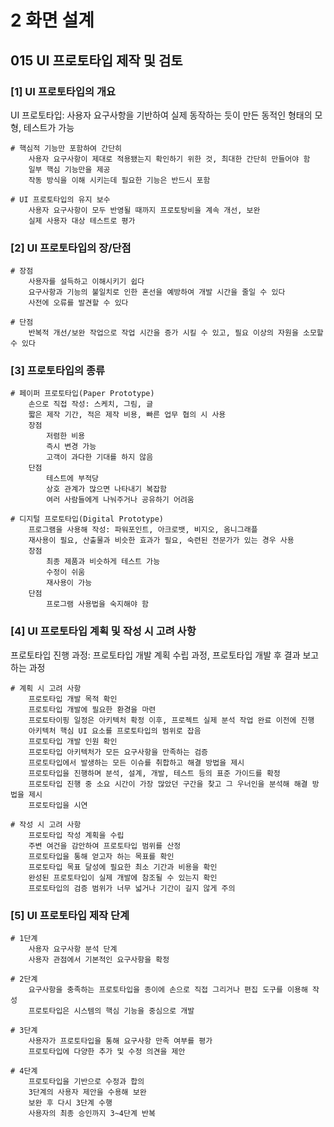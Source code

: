 # 2 화면 설계

## 015 UI 프로토타입 제작 및 검토

### [1] UI 프로토타입의 개요

UI 프로토타입: 사용자 요구사항을 기반하여 실제 동작하는 듯이 만든 동적인 형태의 모형, 테스트가 가능

```
# 핵심적 기능만 포함하여 간단히
	사용자 요구사항이 제대로 적용됐는지 확인하기 위한 것, 최대한 간단히 만들어야 함
	일부 핵심 기능만을 제공
	작동 방식을 이해 시키는데 필요한 기능은 반드시 포함

# UI 프로토타입의 유지 보수
	사용자 요구사항이 모두 반영될 때까지 프로토탕비을 계속 개선, 보완
	실제 사용자 대상 테스트로 평가
```

### [2] UI 프로토타입의 장/단점

```
# 장점
	사용자를 설득하고 이해시키기 쉽다
	요구사항과 기능의 불일치로 인한 혼선을 예방하여 개발 시간을 줄일 수 있다
	사전에 오류를 발견할 수 있다

# 단점
	반복적 개선/보완 작업으로 작업 시간을 증가 시킬 수 있고, 필요 이상의 자원을 소모할 수 있다
```

### [3] 프로토타입의 종류

```
# 페이퍼 프로토타입(Paper Prototype)
	손으로 직접 작성: 스케치, 그림, 글
	짧은 제작 기간, 적은 제작 비용, 빠른 업무 협의 시 사용
	장점
		저렴한 비용
		즉시 변경 가능
		고객이 과다한 기대를 하지 않음
	단점
		테스트에 부적당
		상호 관계가 많으면 나타내기 복잡함
		여러 사람들에게 나눠주거나 공유하기 어려움

# 디지털 프로토타입(Digital Prototype)
	프로그램을 사용해 작성: 파워포인트, 아크로뱃, 비지오, 옴니그래플
	재사용이 필요, 산출물과 비슷한 효과가 필요, 숙련된 전문가가 있는 경우 사용
	장점
		최종 제품과 비슷하게 테스트 가능
		수정이 쉬움
		재사용이 가능
	단점
		프로그램 사용법을 숙지해야 함
```

### [4] UI 프로토타입 계획 및 작성 시 고려 사항

프로토타입 진행 과정: 프로토타입 개발 계획 수립 과정, 프로토타입 개발 후 결과 보고하는 과정

```
# 계획 시 고려 사항
	프로토타입 개발 목적 확인
	프로토타입 개발에 필요한 환경을 마련
	프로토타이핑 일정은 아키텍처 확정 이후, 프로젝트 실제 분석 작업 완료 이전에 진행
	아키텍처 핵심 UI 요소를 프로토타입의 범위로 잡음
	프로토타입 개발 인원 확인
	프로토타입 아키텍처가 모든 요구사항을 만족하는 검증
	프로토타입에서 발생하는 모든 이슈를 취합하고 해결 방법을 제시
	프로토타입을 진행하며 분석, 설계, 개발, 테스트 등의 표준 가이드를 확정
	프로토타입 진행 중 소요 시간이 가장 많았던 구간을 찾고 그 우너인을 분석해 해결 방법을 제시
	프로토타입을 시연

# 작성 시 고려 사항
	프로토타입 작성 계획을 수립
	주변 여건을 감안하여 프로토타입 범위를 산정
	프로토타입을 통해 얻고자 하는 목표를 확인
	프로토타입 목표 달성에 필요한 최소 기간과 비용을 확인
	완성된 프로토타입이 실제 개발에 참조될 수 있는지 확인
	프로토타입의 검증 범위가 너무 넓거나 기간이 길지 않게 주의
```

### [5] UI 프로토타입 제작 단계

```
# 1단계
	사용자 요구사항 분석 단계
	사용자 관점에서 기본적인 요구사항을 확정

# 2단계
	요구사항을 충족하는 프로토타입을 종이에 손으로 직접 그리거나 편집 도구를 이용해 작성
	프로토타입은 시스템의 핵심 기능을 중심으로 개발

# 3단계
	사용자가 프로토타입을 통해 요구사항 만족 여부를 평가
	프로토타입에 다양한 추가 및 수정 의견을 제안

# 4단계
	프로토타입을 기반으로 수정과 합의
	3단계의 사용자 제안을 수용해 보완
	보완 후 다시 3단계 수행
	사용자의 최종 승인까지 3~4단계 반복
```
